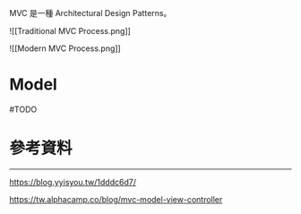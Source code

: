 MVC 是一種 Architectural Design Patterns。

![[Traditional MVC Process.png]]

![[Modern MVC Process.png]]

# Model

#TODO 

# 參考資料

---

https://blog.yyisyou.tw/1dddc6d7/

https://tw.alphacamp.co/blog/mvc-model-view-controller